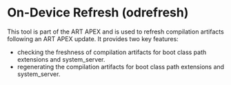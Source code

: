 # On-Device Refresh (odrefresh)

This tool is part of the ART APEX and is used to refresh compilation artifacts following an
ART APEX update. It provides two key features:

* checking the freshness of compilation artifacts for boot class path extensions and system_server.
* regenerating the compilation artifacts for boot class path extensions and system_server.